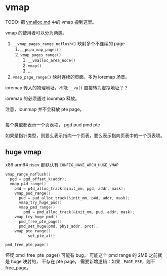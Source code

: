 # vmap

TODO: 把 [vmalloc.md](./vmalloc.md) 中的 vmap 搬到这里。

vmap 的使用者可以分为两类。

1. `__vmap_pages_range_noflush()` 映射多个不连续的 page
   1. `__pcpu_map_pages()`
   2. `vmap_pages_range()`
      1. `__vmalloc_area_node()`
      2. `vmap()`
      3. ...
2. `vmap_page_range()`
   映射连续的页面。多为 ioremap 场景。

ioremap 传入的物理地址，不能 `__va()` 直接转为虚拟地址？？

ioremap 的必须通过 iounmap 释放。

注意，iounmap 并不会释放 pte page，

##

每个类型都表示一个页表项，
pgd
pud
pmd
pte

如果是指针类型，则要么表示指向一个页表，要么表示指向页表中的一个页表项。

## huge vmap

x86 arm64 riscv 都默认有 `CONFIG_HAVE_ARCH_HUGE_VMAP`

```cpp
vmap_range_noflush()
  pgd = pgd_offset_k(addr);
  vmap_p4d_range()
    p4d = p4d_alloc_track(&init_mm, pgd, addr, mask);
    vmap_pud_range()
      pud = pud_alloc_track(&init_mm, p4d, addr, mask);
      vmap_try_huge_pud()
      vmap_pmd_range()
        pmd = pmd_alloc_track(&init_mm, pud, addr, mask);
	vmap_try_huge_pmd()
	  pmd_free_pte_page()
	  pmd_set_huge(pmd, phys_addr, prot);
	vmap_pte_range()
          set_pte_at()

pmd_free_pte_page()
```

怀疑 pmd_free_pte_page() 可能有 bug。
可能这个 pmd range 的 2MB 之前就是 huge 映射的，
不存在 pte page，
需要新增逻辑：如果 `_PAGE_PSE`，则不 free_page。
